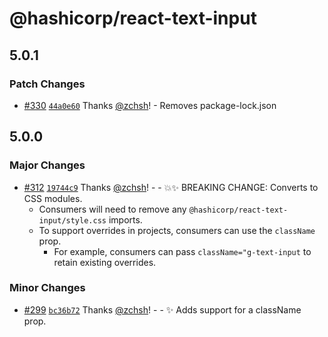 # @hashicorp/react-text-input

## 5.0.1

### Patch Changes

- [#330](https://github.com/hashicorp/react-components/pull/330) [`44a0e60`](https://github.com/hashicorp/react-components/commit/44a0e60b577a36978275ef1b0efa0e351a9802c6) Thanks [@zchsh](https://github.com/zchsh)! - Removes package-lock.json

## 5.0.0

### Major Changes

- [#312](https://github.com/hashicorp/react-components/pull/312) [`19744c9`](https://github.com/hashicorp/react-components/commit/19744c9638aa4db1ba98abff284538aede5b1326) Thanks [@zchsh](https://github.com/zchsh)! - - 💥✨ BREAKING CHANGE: Converts to CSS modules.
  - Consumers will need to remove any `@hashicorp/react-text-input/style.css` imports.
  - To support overrides in projects, consumers can use the `className` prop.
    - For example, consumers can pass `className="g-text-input` to retain existing overrides.

### Minor Changes

- [#299](https://github.com/hashicorp/react-components/pull/299) [`bc36b72`](https://github.com/hashicorp/react-components/commit/bc36b72a74068eeea59359e23d3955fa48043684) Thanks [@zchsh](https://github.com/zchsh)! - - ✨ Adds support for a className prop.
